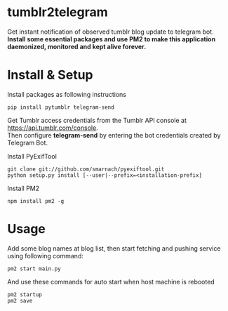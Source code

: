# tumblr2telegram
Get instant notification of observed tumblr blog update to telegram bot.  
**Install some essential packages and use PM2 to make this application daemonized, monitored and kept alive forever.**

# Install & Setup
Install packages as following instructions
``` shell
pip install pytumblr telegram-send
```
Get Tumblr access credentials from the Tumblr API console at https://api.tumblr.com/console.  
Then configure **telegram-send** by entering the bot credentials created by Telegram Bot.

Install PyExifTool
``` shell
git clone git://github.com/smarnach/pyexiftool.git
python setup.py install [--user|--prefix=<installation-prefix]
```
Install PM2
``` shell
npm install pm2 -g 
```

# Usage
Add some blog names at blog list, then start fetching and pushing service using following command:
``` shell
pm2 start main.py
```
And use these commands for auto start when host machine is rebooted
``` shell
pm2 startup
pm2 save
```
